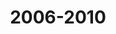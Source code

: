 ---
title: 2006-2010
image: /images/about/timeline-image-2.png
headless: true
milestones:
  - OCW Highlights for High School launches in 2006.
  - In 2007, OCW achieves its original goal to represent MIT’s complete curriculum, with more than 1,800 courses. (View celebration video and site on Internet Archive.)
  - The new monthly website traffic record is over 2 million visits in 2007.
  - Videos are shared through the OCW YouTube channel starting in 2008.
  - The OCW website exceeds 100 million lifetime visits.
  - 2,000 courses are published.
  - There are 225 OCW mirror sites around the world.
---